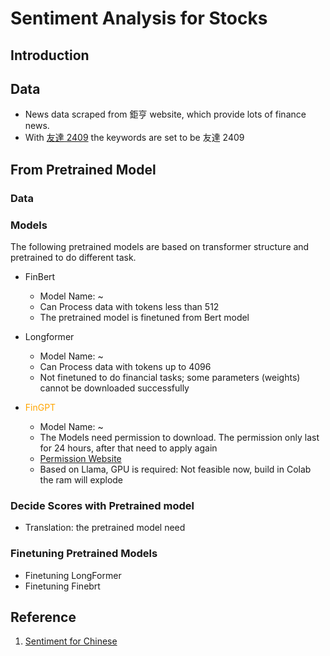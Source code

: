 # Sentiment Analysis for Stocks
## Introduction
## Data 
- News data scraped from 鉅亨 website, which provide lots of finance news.
- With [友達 2409](https://www.auo.com/zh-TW) the keywords are set to be 友達 2409 
## From Pretrained Model
### Data
### Models
The following pretrained models are based on transformer structure and pretrained to do different task.
- FinBert
    - Model Name: ~ 
    - Can Process data with tokens less than 512
    - The pretrained model is finetuned from Bert model


- Longformer
    - Model Name: ~ 
    - Can Process data with tokens up to 4096
    - Not finetuned to do financial tasks; some parameters (weights) cannot be downloaded successfully 

- <span style="color:orange">FinGPT</span>
    - Model Name: ~
    - The Models need permission to download. The permission only last for 24 hours, after that need to apply again
    - [Permission Website](https://huggingface.co/meta-llama/Llama-2-7b-chat-hf)
    - Based on Llama, GPU is required: Not feasible now, build in Colab the ram will explode


### Decide Scores with Pretrained model
- Translation: the pretrained model need 

### Finetuning Pretrained Models
- Finetuning LongFormer
- Finetuning Finebrt


## Reference
1. [Sentiment for Chinese](https://arxiv.org/pdf/2306.14222.pdf)